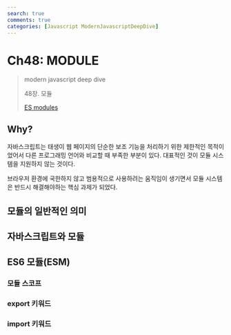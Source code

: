 ```yaml
---
search: true
comments: true
categories: [Javascript ModernJavascriptDeepDive]
---
```


# Ch48: MODULE

> modern javascript deep dive
>
> 48장. 모듈
>
> [ES modules](https://chaeeun037.github.io/es-modules/)

## Why?

자바스크립트는 태생이 웹 페이지의 단순한 보조 기능을 처리하기 위한 제한적인 목적이었어서 다른 프로그래밍 언어와 비교할 때 부족한 부분이 있다. 대표적인 것이 모듈 시스템을 지원하지 않는 것이다.

브라우저 환경에 국한하지 않고 범용적으로 사용하려는 움직임이 생기면서 모듈 시스템은 반드시 해결해야하는 핵심 과제가 되었다.



## 모듈의 일반적인 의미

## 자바스크립트와 모듈

## ES6 모듈(ESM)

### 모듈 스코프

### export 키워드

### import 키워드


